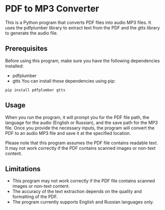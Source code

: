 # PDF to MP3 Converter

This is a Python program that converts PDF files into audio MP3 files. It uses the pdfplumber library to extract text from the PDF and the gtts library to generate the audio file.

## Prerequisites

Before using this program, make sure you have the following dependencies installed:
 - pdfplumber
 - gtts
You can install these dependencies using pip:
```
pip install pdfplumber gtts
```
## Usage
When you run the program, it will prompt you for the PDF file path, the language for the audio (English or Russian), and the save path for the MP3 file. Once you provide the necessary inputs, the program will convert the PDF to an audio MP3 file and save it at the specified location.

Please note that this program assumes the PDF file contains readable text. It may not work correctly if the PDF contains scanned images or non-text content.
## Limitations
 - This program may not work correctly if the PDF file contains scanned images or non-text content.
 - The accuracy of the text extraction depends on the quality and formatting of the PDF.
 - The program currently supports English and Russian languages only.
